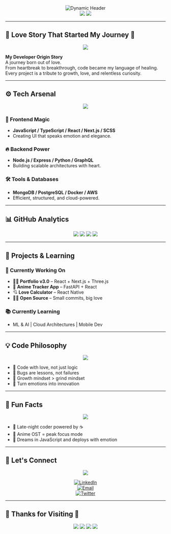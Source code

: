 <div align="center">

  <img src="https://readme-typing-svg.herokuapp.com?font=Fira+Code&size=35&duration=2000&pause=500&color=FF69B4&center=true&vCenter=true&multiline=true&width=800&height=120&lines=🌸+Kanishmadhav+🌸;フルスタック開発者;Full-Stack+Developer+✨" alt="Dynamic Header" />
  
  <br />
  
  <img src="https://img.shields.io/badge/Status-Coding%20with%20Love-ff69b4?style=for-the-badge&logo=heart&logoColor=white" />
  <img src="https://img.shields.io/badge/Available%20for-Collaboration-c44569?style=for-the-badge&logo=handshake&logoColor=white" />

</div>

---

## 🌸 Love Story That Started My Journey 💖

<div align="center">

<img src="https://readme-typing-svg.herokuapp.com?font=Courier+New&size=18&duration=4000&pause=2000&color=FF6B9D&center=true&vCenter=true&width=700&lines=Every+line+of+code+carries+a+memory+%F0%9F%92%96;Love+taught+me+to+never+stop+learning+%F0%9F%8C%B8;Transforming+heartbreak+into+breakthrough+%E2%9C%A8;Building+dreams+one+commit+at+a+time+%F0%9F%9A%80;Code+is+poetry%2C+bugs+are+lessons+%F0%9F%8C%9F" />

</div>

**My Developer Origin Story**  
A journey born out of love.  
From heartbreak to breakthrough, code became my language of healing.  
Every project is a tribute to growth, love, and relentless curiosity.

---

## ⚙️ Tech Arsenal

<div align="center">

<img src="https://skillicons.dev/icons?i=js,ts,react,nextjs,nodejs,python,docker,aws,mongodb,postgresql,git,vscode&theme=dark" />

</div>

### 🎨 Frontend Magic
- **JavaScript / TypeScript / React / Next.js / SCSS**
- Creating UI that speaks emotion and elegance.

### 🔥 Backend Power
- **Node.js / Express / Python / GraphQL**
- Building scalable architectures with heart.

### 🛠️ Tools & Databases
- **MongoDB / PostgreSQL / Docker / AWS**
- Efficient, structured, and cloud-powered.

---

## 📊 GitHub Analytics

<div align="center">

  <img src="https://github-readme-stats.vercel.app/api?username=kanishmadhav-wizard&show_icons=true&theme=radical&hide_border=true&bg_color=0d1117,ff6b9d,c44569&title_color=ffffff&text_color=ffffff&icon_color=ff69b4&count_private=true&include_all_commits=true" />

  <img src="https://github-readme-streak-stats.herokuapp.com/?user=kanishmadhav-wizard&theme=radical&hide_border=true&background=0d1117,ff6b9d,c44569&ring=ff69b4&fire=ffffff&currStreakLabel=ffffff" />

  <img src="https://github-readme-stats.vercel.app/api/top-langs/?username=kanishmadhav-wizard&layout=compact&theme=radical&hide_border=true&bg_color=0d1117,6c5ce7,ff6b9d&title_color=ffffff&text_color=ffffff" />

  <img src="https://github-readme-activity-graph.vercel.app/graph?username=kanishmadhav-wizard&theme=redical&hide_border=true&bg_color=0d1117&color=ff69b4&line=c44569&point=ffffff&area=true&area_color=ff6b9d" />

</div>

---

## 🌟 Projects & Learning

### 🚧 Currently Working On
- 🧙‍♂️ **Portfolio v3.0** – React + Next.js + Three.js  
- 📱 **Anime Tracker App** – FastAPI + React  
- 💘 **Love Calculator** – React Native  
- 🧑‍💻 **Open Source** – Small commits, big love

### 📚 Currently Learning
- ML & AI | Cloud Architectures | Mobile Dev

---

## 💡 Code Philosophy

<div align="center">

<img src="https://readme-typing-svg.herokuapp.com?font=Courier+New&size=20&duration=3000&pause=1000&color=FF69B4&center=true&vCenter=true&width=800&lines=const+love+%3D+%27motivation%27%3B;while(heart.beats())%7B+code()%3B+%7D;function+life()%7B+return+growth%3B+%7D;Every+bug+%3D%3D%3D+new+lesson%3B;Dreams%2B%2B%3B+%2F%2F+Never+stop+dreaming" />

</div>

- 💖 Code with love, not just logic  
- 🌱 Bugs are lessons, not failures  
- 🚀 Growth mindset > grind mindset  
- 🌸 Turn emotions into innovation

---

## 🎨 Fun Facts

<div align="center">

<img src="https://readme-typing-svg.herokuapp.com?font=Fira+Code&size=18&duration=2500&pause=1000&color=C44569&center=true&vCenter=true&width=600&lines=%E2%98%95+Coffee+enthusiast+%26+night+owl;%F0%9F%8E%B5+Anime+OST+while+coding;%F0%9F%8C%B8+Believes+in+coding+with+emotion;%F0%9F%92%A1+Always+learning+something+new;%F0%9F%9A%80+Dreams+in+algorithms" />

</div>

- 🌙 Late-night coder powered by ☕  
- 🎵 Anime OST = peak focus mode  
- 💫 Dreams in JavaScript and deploys with emotion

---

## 🤝 Let's Connect

<div align="center">

<img src="https://readme-typing-svg.herokuapp.com?font=Fira+Code&size=24&duration=2500&pause=1000&color=C44569&center=true&vCenter=true&width=600&lines=Let's+build+something+amazing+%F0%9F%9A%80;DM+your+craziest+idea+%F0%9F%92%A1;Coffee+chat%3F+I'm+always+in+%E2%98%95;Collaboration+%3D+Creation+magic" />

[![LinkedIn](https://img.shields.io/badge/LinkedIn-0077B5?style=for-the-badge&logo=linkedin&logoColor=white&color=ff6b9d)](https://www.linkedin.com/in/kanish-madhava-arutselvam-779937361)   
[![Email](https://img.shields.io/badge/Email-6c5ce7?style=for-the-badge&logo=gmail&logoColor=white)](mailto:kanishmadhavguru@gmail.com)  
[![Twitter](https://img.shields.io/badge/Twitter-ff69b4?style=for-the-badge&logo=twitter&logoColor=white)](https://twitter.com/kanishmadhav)

</div>

---

## 🌸 Thanks for Visiting 🌸

<div align="center">

<img src="https://img.shields.io/badge/Made%20with-💖%20%26%20%E2%98%95-ff69b4?style=for-the-badge" />
<img src="https://img.shields.io/badge/Powered%20by-Anime%20%26%20Dreams-c44569?style=for-the-badge" />
<img src="https://komarev.com/ghpvc/?username=kanishmadhav-wizard&color=ff69b4&style=for-the-badge&label=Profile+Views" />
<img src="https://img.shields.io/github/followers/kanishmadhav-wizard?label=GitHub%20Followers&style=for-the-badge&color=ff69b4&labelColor=c44569&logo=github" />

</div>
